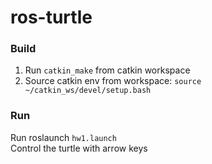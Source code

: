 # ros-turtle

### Build
1. Run `catkin_make` from catkin workspace
2. Source catkin env from workspace: `source ~/catkin_ws/devel/setup.bash`

### Run
Run roslaunch `hw1.launch`  
Control the turtle with arrow keys
